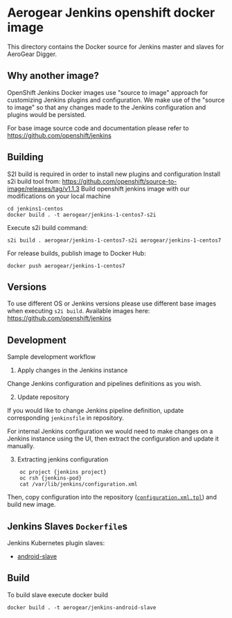 # Aerogear Jenkins openshift docker image

This directory contains the Docker source for Jenkins master and slaves for AeroGear Digger.



## Why another image?

OpenShift Jenkins Docker images use "source to image" approach for customizing Jenkins plugins and configuration.
We make use of the "source to image" so that any changes made to the Jenkins configuration and plugins would be persisted.

For base image source code and documentation please refer to https://github.com/openshift/jenkins

## Building

S2I build is required in order to install new plugins and configuration 
Install s2i build tool from: https://github.com/openshift/source-to-image/releases/tag/v1.1.3 
Build openshift jenkins image with our modifications on your local machine

    cd jenkins1-centos
    docker build . -t aerogear/jenkins-1-centos7-s2i

Execute s2i build command:

    s2i build . aerogear/jenkins-1-centos7-s2i aerogear/jenkins-1-centos7

For release builds, publish image to Docker Hub:

    docker push aerogear/jenkins-1-centos7

## Versions

To use different OS or Jenkins versions please use different base images when executing `s2i build`.
Available images here: <https://github.com/openshift/jenkins>

## Development

Sample development workflow

1. Apply changes in the Jenkins instance

Change Jenkins configuration and pipelines definitions as you wish.

2. Update repository

If you would like to change Jenkins pipeline definition, update corresponding `jenkinsfile` in repository.

For internal Jenkins configuration we would need to make changes on a Jenkins instance using the UI,
then extract the configuration and update it manually.

3. Extracting jenkins configuration

```
    oc project {jenkins project}
    oc rsh {jenkins-pod}
    cat /var/lib/jenkins/configuration.xml
```

Then, copy configuration into the repository ([`configuration.xml.tpl`](./configuration/configuration.xml.tpl)) and build new image.


## Jenkins Slaves `Dockerfile`s

Jenkins Kubernetes plugin slaves:

-  [android-slave](./android-slave)


## Build

To build slave execute docker build

    docker build . -t aerogear/jenkins-android-slave

